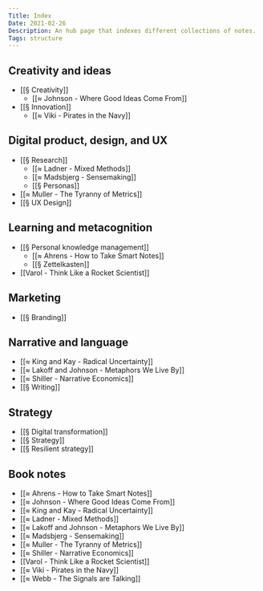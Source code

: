 ```yaml
---
Title: Index
Date: 2021-02-26
Description: An hub page that indexes different collections of notes.
Tags: structure
---
```


## Creativity and ideas
- [[§ Creativity]]
	- [[≈ Johnson - Where Good Ideas Come From]]
- [[§ Innovation]]
	- [[≈ Viki - Pirates in the Navy]]

## Digital product, design, and UX
- [[§ Research]]
	- [[≈ Ladner - Mixed Methods]]
	- [[≈ Madsbjerg - Sensemaking]]
	- [[§ Personas]]
- [[≈ Muller - The Tyranny of Metrics]]
- [[§ UX Design]]

## Learning and metacognition
- [[§ Personal knowledge management]]
	- [[≈ Ahrens - How to Take Smart Notes]]
	- [[§ Zettelkasten]]
- [[Varol - Think Like a Rocket Scientist]]

## Marketing
- [[§ Branding]]

## Narrative and language
- [[≈ King and Kay - Radical Uncertainty]]
- [[≈ Lakoff and Johnson - Metaphors We Live By]]
- [[≈ Shiller - Narrative Economics]]
- [[§ Writing]]

## Strategy
- [[§ Digital transformation]]
- [[§ Strategy]]
- [[§ Resilient strategy]]

## Book notes
- [[≈ Ahrens - How to Take Smart Notes]]
- [[≈ Johnson - Where Good Ideas Come From]]
- [[≈ King and Kay - Radical Uncertainty]]
- [[≈ Ladner - Mixed Methods]]
- [[≈ Lakoff and Johnson - Metaphors We Live By]]
- [[≈ Madsbjerg - Sensemaking]]
- [[≈ Muller - The Tyranny of Metrics]]
- [[≈ Shiller - Narrative Economics]]
- [[Varol - Think Like a Rocket Scientist]]
- [[≈ Viki - Pirates in the Navy]]
- [[≈ Webb - The Signals are Talking]]